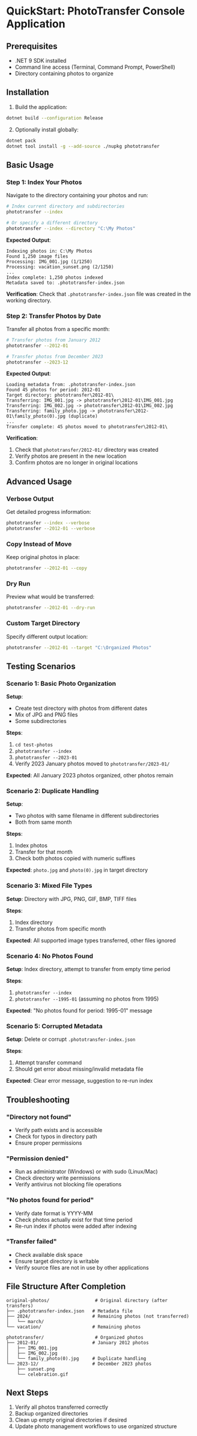 # QuickStart: PhotoTransfer Console Application

## Prerequisites

- .NET 9 SDK installed
- Command line access (Terminal, Command Prompt, PowerShell)
- Directory containing photos to organize

## Installation

1. Build the application:
```bash
dotnet build --configuration Release
```

2. Optionally install globally:
```bash
dotnet pack
dotnet tool install -g --add-source ./nupkg phototransfer
```

## Basic Usage

### Step 1: Index Your Photos

Navigate to the directory containing your photos and run:

```bash
# Index current directory and subdirectories
phototransfer --index

# Or specify a different directory
phototransfer --index --directory "C:\My Photos"
```

**Expected Output**:
```
Indexing photos in: C:\My Photos
Found 1,250 image files
Processing: IMG_001.jpg (1/1250)
Processing: vacation_sunset.png (2/1250)
...
Index complete: 1,250 photos indexed
Metadata saved to: .phototransfer-index.json
```

**Verification**: Check that `.phototransfer-index.json` file was created in the working directory.

### Step 2: Transfer Photos by Date

Transfer all photos from a specific month:

```bash
# Transfer photos from January 2012
phototransfer --2012-01

# Transfer photos from December 2023
phototransfer --2023-12
```

**Expected Output**:
```
Loading metadata from: .phototransfer-index.json
Found 45 photos for period: 2012-01
Target directory: phototransfer\2012-01\
Transferring: IMG_001.jpg -> phototransfer\2012-01\IMG_001.jpg
Transferring: IMG_002.jpg -> phototransfer\2012-01\IMG_002.jpg
Transferring: family_photo.jpg -> phototransfer\2012-01\family_photo(0).jpg (duplicate)
...
Transfer complete: 45 photos moved to phototransfer\2012-01\
```

**Verification**: 
1. Check that `phototransfer/2012-01/` directory was created
2. Verify photos are present in the new location
3. Confirm photos are no longer in original locations

## Advanced Usage

### Verbose Output
Get detailed progress information:
```bash
phototransfer --index --verbose
phototransfer --2012-01 --verbose
```

### Copy Instead of Move
Keep original photos in place:
```bash
phototransfer --2012-01 --copy
```

### Dry Run
Preview what would be transferred:
```bash
phototransfer --2012-01 --dry-run
```

### Custom Target Directory
Specify different output location:
```bash
phototransfer --2012-01 --target "C:\Organized Photos"
```

## Testing Scenarios

### Scenario 1: Basic Photo Organization
**Setup**: 
- Create test directory with photos from different dates
- Mix of JPG and PNG files
- Some subdirectories

**Steps**:
1. `cd test-photos`
2. `phototransfer --index`
3. `phototransfer --2023-01`
4. Verify 2023 January photos moved to `phototransfer/2023-01/`

**Expected**: All January 2023 photos organized, other photos remain

### Scenario 2: Duplicate Handling  
**Setup**:
- Two photos with same filename in different subdirectories
- Both from same month

**Steps**:
1. Index photos
2. Transfer for that month
3. Check both photos copied with numeric suffixes

**Expected**: `photo.jpg` and `photo(0).jpg` in target directory

### Scenario 3: Mixed File Types
**Setup**: Directory with JPG, PNG, GIF, BMP, TIFF files

**Steps**:
1. Index directory
2. Transfer photos from specific month

**Expected**: All supported image types transferred, other files ignored

### Scenario 4: No Photos Found
**Setup**: Index directory, attempt to transfer from empty time period

**Steps**:
1. `phototransfer --index`  
2. `phototransfer --1995-01` (assuming no photos from 1995)

**Expected**: "No photos found for period: 1995-01" message

### Scenario 5: Corrupted Metadata
**Setup**: Delete or corrupt `.phototransfer-index.json`

**Steps**:
1. Attempt transfer command
2. Should get error about missing/invalid metadata file

**Expected**: Clear error message, suggestion to re-run index

## Troubleshooting

### "Directory not found"
- Verify path exists and is accessible
- Check for typos in directory path
- Ensure proper permissions

### "Permission denied"  
- Run as administrator (Windows) or with sudo (Linux/Mac)
- Check directory write permissions
- Verify antivirus not blocking file operations

### "No photos found for period"
- Verify date format is YYYY-MM
- Check photos actually exist for that time period
- Re-run index if photos were added after indexing

### "Transfer failed"
- Check available disk space
- Ensure target directory is writable
- Verify source files are not in use by other applications

## File Structure After Completion

```
original-photos/                 # Original directory (after transfers)
├── .phototransfer-index.json   # Metadata file
├── 2024/                       # Remaining photos (not transferred)
│   └── march/
└── vacation/                   # Remaining photos

phototransfer/                   # Organized photos
├── 2012-01/                    # January 2012 photos
│   ├── IMG_001.jpg
│   ├── IMG_002.jpg
│   └── family_photo(0).jpg     # Duplicate handling
└── 2023-12/                    # December 2023 photos
    ├── sunset.png
    └── celebration.gif
```

## Next Steps

1. Verify all photos transferred correctly
2. Backup organized directories
3. Clean up empty original directories if desired
4. Update photo management workflows to use organized structure